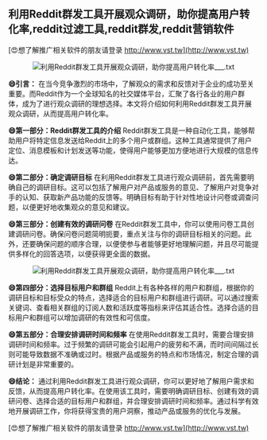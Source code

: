 ## **利用Reddit群发工具开展观众调研，助你提高用户转化率,reddit过滤工具,reddit群发,reddit营销软件**

[😍想了解推广相关软件的朋友请登录 http://www.vst.tw](http://www.vst.tw)

 <center><img src="https://vst.tw/MP4/tuiguang/png/7.png" alt="利用Reddit群发工具开展观众调研，助你提高用户转化率___.txt"></center>

**😄引言：**
在当今竞争激烈的市场中，了解观众的需求和反馈对于企业的成功至关重要。而Reddit作为一个全球知名的社交媒体平台，汇聚了各行各业的用户群体，成为了进行观众调研的理想选择。本文将介绍如何利用Reddit群发工具开展观众调研，从而提高用户转化率。

**😄第一部分：Reddit群发工具的介绍**
Reddit群发工具是一种自动化工具，能够帮助用户将特定信息发送给Reddit上的多个用户或群组。这种工具通常提供了用户定位、消息模板和计划发送等功能，使得用户能够更加方便地进行大规模的信息传达。

**😄第二部分：确定调研目标**
在利用Reddit群发工具进行观众调研前，首先需要明确自己的调研目标。这可以包括了解用户对产品或服务的意见、了解用户对竞争对手的认知、获取新产品功能的反馈等。明确目标有助于针对性地设计问卷或调查问题，以便更好地收集观众的意见和建议。

**😄第三部分：创建有效的调研问卷**
在Reddit群发工具中，你可以使用问卷工具创建调研问卷。确保问卷问题简明扼要，重点关注与你的调研目标相关的问题。此外，还要确保问题的顺序合理，以便使参与者能够更好地理解问题，并且尽可能提供多样化的回答选项，以便获得更全面的数据。

 <center><img src="https://vst.tw/MP4/tuiguang/png/1.png" alt="利用Reddit群发工具开展观众调研，助你提高用户转化率___.txt"></center>

**😄第四部分：选择目标用户和群组**
Reddit上有各种各样的用户和群组，根据你的调研目标和目标受众的特点，选择适合的目标用户和群组进行调研。可以通过搜索关键词、查看相关群组的订阅人数和活跃度等指标来评估其适合性。选择合适的目标用户和群组可以增加调研的有效性和可信度。

**😄第五部分：合理安排调研时间和频率**
在使用Reddit群发工具时，需要合理安排调研时间和频率。过于频繁的调研可能会引起用户的疲劳和不满，而时间间隔过长则可能导致数据不准确或过时。根据产品或服务的特点和市场情况，制定合理的调研计划是非常重要的。

**😄结论：**
通过利用Reddit群发工具进行观众调研，你可以更好地了解用户需求和反馈，从而提高用户转化率。在使用该工具时，需要明确调研目标、创建有效的调研问卷、选择合适的目标用户和群组，并合理安排调研时间和频率。通过科学有效地开展调研工作，你将获得宝贵的用户洞察，推动产品或服务的优化与发展。

[😍想了解推广相关软件的朋友请登录 http://www.vst.tw](http://www.vst.tw)



